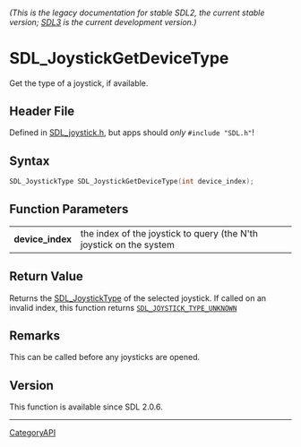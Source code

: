 ###### (This is the legacy documentation for stable SDL2, the current stable version; [SDL3](https://wiki.libsdl.org/SDL3/) is the current development version.)
# SDL_JoystickGetDeviceType

Get the type of a joystick, if available.

## Header File

Defined in [SDL_joystick.h](https://github.com/libsdl-org/SDL/blob/SDL2/include/SDL_joystick.h), but apps should _only_ `#include "SDL.h"`!

## Syntax

```c
SDL_JoystickType SDL_JoystickGetDeviceType(int device_index);

```

## Function Parameters

|                      |                                                                     |
| -------------------- | ------------------------------------------------------------------- |
| **device_index**     | the index of the joystick to query (the N'th joystick on the system |

## Return Value

Returns the [SDL_JoystickType](SDL_JoystickType) of the selected joystick.
If called on an invalid index, this function returns
[`SDL_JOYSTICK_TYPE_UNKNOWN`](SDL_JOYSTICK_TYPE_UNKNOWN)

## Remarks

This can be called before any joysticks are opened.

## Version

This function is available since SDL 2.0.6.

----
[CategoryAPI](CategoryAPI)


